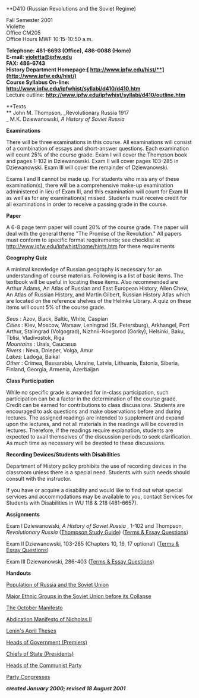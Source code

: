 **D410 (Russian Revolutions and the Soviet Regime)  
  
Fall Semester 2001  
Violette  
Office CM205  
Office Hours MWF 10:15-10:50 a.m.  
  
**Telephone: **481-6693** (Office), **486-0088** (Home)  
E-mail: **[violetta@ipfw.edu](mailto:violetta@ipfw.edu)**  
FAX: **486-6743**  
History Department Homepage:[
**http://www.ipfw.edu/hist/**](http://www.ipfw.edu/hist/)  
Course Syllabus On-line:[
](http://www.ipfw.edu/ipfwhist/syllabi/d410.htm)**<http://www.ipfw.edu/ipfwhist/syllabi/d410/d410.htm>[  
](http://www.ipfw.edu/ipfwhist/syllabi/d410/d410.htm)** Lecture outline:
**<http://www.ipfw.edu/ipfwhist/syllabi/d410/outline.htm>**



**Texts  
** John M. Thompson, _Revolutionary Russia 1917  
_ M.K. Dziewanowski, _A History of Soviet Russia_

  
**Examinations**

There will be three examinations in this course. All examinations will consist
of a combination of essays and short-answer questions. Each examination will
count 25% of the course grade. Exam I will cover the Thompson book and pages
1-102 in Dziewanowski. Exam II will cover pages 103-285 in Dziewanowski. Exam
III will cover the remainder of Dziewanowski.

Exams I and II cannot be made up. For students who miss any of these
examination(s), there will be a comprehensive make-up examination administered
in lieu of Exam III, and this examination will count for Exam III as well as
for any examination(s) missed. Students must receive credit for all
examinations in order to receive a passing grade in the course.

  
**Paper**

A 6-8 page term paper will count 20% of the course grade. The paper will deal
with the general theme "The Promise of the Revolution." All papers must
conform to specific format requirements; see checklist at
<http://www.ipfw.edu/ipfwhist/home/hints.htm> for these requirements

  
**Geography Quiz**

A minimal knowledge of Russian geography is necessary for an understanding of
course materials. Following is a list of basic items. The textbook will be
useful in locating these items. Also recommended are Arthur Adams, An Atlas of
Russian and East European History, Allen Chew, An Atlas of Russian History,
and Martin Gilbert, Russian History Atlas which are located on the reference
shelves of the Helmke Library. A quiz on these items will count 5% of the
course grade.

_Seas_ : Azov, Black, Baltic, White, Caspian  
_Cities_ : Kiev, Moscow, Warsaw, Leningrad (St. Petersburg), Arkhangel, Port
Arthur, Stalingrad (Volgograd), Nizhnii-Novgorod (Gorky), Helsinki, Baku,
Tblisi, Vladivostok, Riga  
_Mountains_ : Urals, Caucasus  
_Rivers_ : Neva, Dnieper, Volga, Amur  
_Lakes:_ Ladoga, Baikal  
_Other_ : Crimea, Bessarabia, Ukraine, Latvia, Lithuania, Estonia, Siberia,
Finland, Georgia, Armenia, Azerbaijan

  
**Class Participation**

While no specific grade is awarded for in-class participation, such
participation can be a factor in the determination of the course grade. Credit
can be earned for contributions to class discussions. Students are encouraged
to ask questions and make observations before and during lectures. The
assigned readings are intended to supplement and expand upon the lectures, and
not all materials in the readings will be covered in lectures. Therefore, if
the readings require explanation, students are expected to avail themselves of
the discussion periods to seek clarification. As much time as necessary will
be devoted to these discussions.

  
**Recording Devices/Students with Disabilities**

Department of History policy prohibits the use of recording devices in the
classroom unless there is a special need. Students with such needs should
consult with the instructor.

If you have or acquire a disability and would like to find out what special
services and accommodations may be available to you, contact Services for
Students with Disabilities in WU 118 & 218 (481-6657).

  
**Assignments**

Exam I Dziewanowski, _A History of Soviet Russia_ , 1-102 and Thompson,
_Revolutionary Russia_ ([Thompson Study
Guide](http://www.ipfw.edu/ipfwhist/syllabi/d410/thompson.htm)) ([Terms &
Essay Questions](http://www.ipfw.edu/ipfwhist/syllabi/d410/d410sge1.htm))

Exam II Dziewanowski, 103-285 (Chapters 10, 16, 17 optional) ([Terms & Essay
Questions](http://www.ipfw.edu/ipfwhist/syllabi/d410/d410sge2.htm))

Exam III Dziewanowski, 286-403 ([Terms & Essay Questions)](Exam3SG.htm)



**Handouts**

[Population of Russia and the Soviet
Union](http://www.ipfw.edu/ipfwhist/syllabi/populati.htm)

[Major Ethnic Groups in the Soviet Union before its
Collapse](http://www.ipfw.edu/ipfwhist/syllabi/ethnic.htm)

[The October Manifesto](http://www.dur.ac.uk/~dml0www/octmanif.html)

[Abdication Manifesto of Nicholas
II](http://www.clinet.fi/~pkr01/history/abdic.html)

[Lenin's April
Theses](http://www.snu.edu/syllabi/history/f96projects/russianrev/story1.htm)

[Heads of Government
(Premiers)](http://www.ipfw.edu/ipfwhist/syllabi/headgovt.htm)

[Chiefs of State
(Presidents)](http://www.ipfw.edu/ipfwhist/syllabi/presussr.htm)

[Heads of the Communist
Party](http://www.ipfw.edu/ipfwhist/syllabi/headspar.htm)

[Party Congresses](http://www.ipfw.edu/ipfwhist/syllabi/congress.htm)

**_created January 2000; revised 18 August 2001_**

